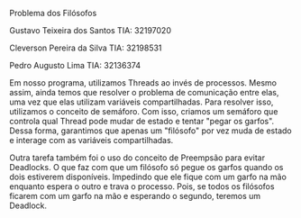 Problema dos Filósofos

Gustavo Teixeira dos Santos  TIA: 32197020

Cleverson Pereira da Silva  TIA: 32198531

Pedro Augusto Lima  TIA: 32136374

Em nosso programa, utilizamos Threads ao invés de processos. Mesmo assim, ainda temos que resolver o problema de comunicação entre elas, uma vez que elas utilizam variáveis compartilhadas. Para resolver isso, utilizamos o conceito de semáforo. Com isso, criamos um semáforo que controla qual Thread pode mudar de estado e tentar "pegar os garfos". Dessa forma, garantimos que apenas um "filósofo" por vez muda de estado e interage com as variáveis compartilhadas.

Outra tarefa também foi o uso do conceito de Preempsão para evitar Deadlocks. O que faz com que um filósofo só pegue os garfos quando os dois estiverem disponíveis. Impedindo que ele fique com um garfo na mão enquanto espera o outro e trava o processo. Pois, se todos os filósofos ficarem com um garfo na mão e esperando o segundo, teremos um Deadlock.